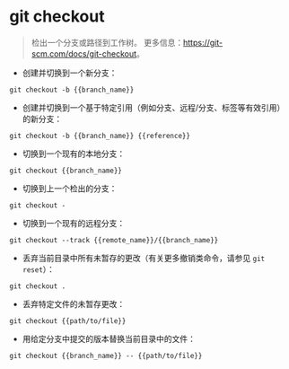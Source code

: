 # git checkout

> 检出一个分支或路径到工作树。
> 更多信息：<https://git-scm.com/docs/git-checkout>。

- 创建并切换到一个新分支：

`git checkout -b {{branch_name}}`

- 创建并切换到一个基于特定引用（例如分支、远程/分支、标签等有效引用）的新分支：

`git checkout -b {{branch_name}} {{reference}}`

- 切换到一个现有的本地分支：

`git checkout {{branch_name}}`

- 切换到上一个检出的分支：

`git checkout -`

- 切换到一个现有的远程分支：

`git checkout --track {{remote_name}}/{{branch_name}}`

- 丢弃当前目录中所有未暂存的更改（有关更多撤销类命令，请参见 `git reset`）：

`git checkout .`

- 丢弃特定文件的未暂存更改：

`git checkout {{path/to/file}}`

- 用给定分支中提交的版本替换当前目录中的文件：

`git checkout {{branch_name}} -- {{path/to/file}}`
